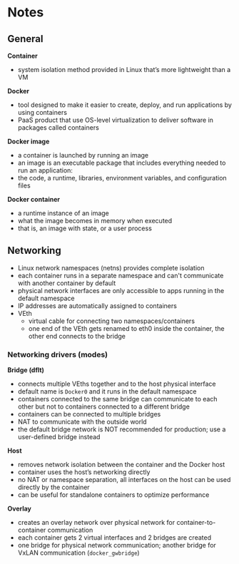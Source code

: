 # Notes

## General
**Container**
- system isolation method provided in Linux that’s more lightweight than a VM

**Docker**
- tool designed to make it easier to create, deploy, and run applications by using containers
- PaaS product that use OS-level virtualization to deliver software in packages called containers

**Docker image**
- a container is launched by running an image
- an image is an executable package that includes everything needed to run an application:
- the code, a runtime, libraries, environment variables, and configuration files

**Docker container**
- a runtime instance of an image
- what the image becomes in memory when executed
- that is, an image with state, or a user process


## Networking
- Linux network namespaces (netns) provides complete isolation 
- each container runs in a separate namespace and can't communicate with another container by default
- physical network interfaces are only accessible to apps running in the default namespace
- IP addresses are automatically assigned to containers
- VEth				
  - virtual cable for connecting two namespaces/containers
  - one end of the VEth gets renamed to eth0 inside the container, the other end connects to the bridge

### Networking drivers (modes)
**Bridge (dflt)**		
- connects multiple VEths together and to the host physical interface
- default name is `Docker0` and it runs in the default namespace
- containers connected to the same bridge can communicate to each other but not to containers connected to a different bridge
- containers can be connected to multiple bridges
- NAT to communicate with the outside world
- the default bridge network is NOT recommended for production; use a user-defined bridge instead

**Host**			
- removes network isolation between the container and the Docker host
- container uses the host’s networking directly
- no NAT or namespace separation, all interfaces on the host can be used directly by the container
- can be useful for standalone containers to optimize performance

**Overlay**			
- creates an overlay network over physical network for container-to-container communication
- each container gets 2 virtual interfaces and 2 bridges are created
- one bridge for physical network communication; another bridge for VxLAN communication (`docker_gwbridge`)


